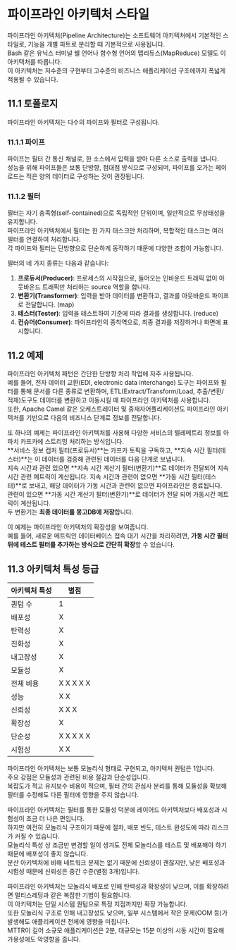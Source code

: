 # 파이프라인 아키텍처 스타일

파이프라인 아키텍처(Pipeline Architecture)는 소프트웨어 아키텍처에서 기본적인 스타일로, 기능을 개별 파트로 분리할 때 기본적으로 사용됩니다.  
Bash 같은 유닉스 터미널 쉘 언어나 함수형 언어의 맵리듀스(MapReduce) 모델도 이 아키텍처를 따릅니다.  
이 아키텍처는 저수준의 구현부터 고수준의 비즈니스 애플리케이션 구조에까지 폭넓게 적용될 수 있습니다.

## 11.1 토폴로지

파이프라인 아키텍처는 다수의 파이프와 필터로 구성됩니다.

### 11.1.1 파이프

파이프는 필터 간 통신 채널로, 한 소스에서 입력을 받아 다른 소스로 출력을 냅니다.  
성능을 위해 파이프들은 보통 단방향, 점대점 방식으로 구성되며, 파이프를 오가는 페이로드는 적은 양의 데이터로 구성하는 것이 권장됩니다.

### 11.1.2 필터

필터는 자기 충족형(self-contained)으로 독립적인 단위이며, 일반적으로 무상태성을 유지합니다.  
파이프라인 아키텍처에서 필터는 한 가지 태스크만 처리하며, 복합적인 태스크는 여러 필터를 연결하여 처리합니다.  
각 파이프와 필터는 단방향으로 단순하게 동작하기 때문에 다양한 조합이 가능합니다.

필터의 네 가지 종류는 다음과 같습니다:

1. **프로듀서(Producer)**: 프로세스의 시작점으로, 들어오는 인바운드 트래픽 없이 아웃바운드 트래픽만 처리하는 source 역할을 합니다.
2. **변환기(Transformer)**: 입력을 받아 데이터를 변환하고, 결과를 아웃바운드 파이프로 전달합니다. (map)
3. **테스터(Tester)**: 입력을 테스트하여 기준에 따라 결과를 생성합니다. (reduce)
4. **컨슈머(Consumer)**: 파이프라인의 종착역으로, 최종 결과를 저장하거나 화면에 표시합니다.

## 11.2 예제

파이프라인 아키텍처 패턴은 간단한 단방향 처리 작업에 자주 사용됩니다.  
예를 들어, 전자 데이터 교환(EDI, electronic data interchange) 도구는 파이프와 필터를 통해 문서를 다른 종류로 변환하며, ETL(Extract/Transform/Load, 추출/변환/적재)도구도 데이터를 변환하고 이동시킬 때 파이프라인 아키텍처를 사용합니다.  
또한, Apache Camel 같은 오케스트레이터 및 중재자어플리케이션도 파이프라인 아키텍처를 기반으로 다음의 비즈니스 단계로 정보를 전달합니다.

또 하나의 예제는 파이프라인 아키텍처를 사용해 다양한 서비스의 텔레메트리 정보를 아파치 카프카에 스트리밍 처리하는 방식입니다.  
**서비스 정보 캡처 필터(프로듀서)**는 카프카 토픽을 구독하고, **지속 시간 필터(테스터)**는 이 데이터를 검증해 관련된 데이터를 다음 단계로 보냅니다.  
지속 시간과 관련 있으면 **지속 시간 계산기 필터(변환기)**로 데이터가 전달되어 지속시간 관련 메트릭이 계산됩니다.
지속 시간과 관련이 없으면 **가동 시간 필터(테스터)**로 보내고, 해당 데이터가 가동 시간과 관련이 없으면 파이프라인은 종료됩니다.  
관련이 있으면 **가동 시간 계산기 필터(변환기)**로 데이터가 전달 되어 가동시간 메트릭이 계산됩니다.  
두 변환기는 **최종 데이터를 몽고DB에 저장**합니다.

이 예제는 파이프라인 아키텍처의 확장성을 보여줍니다.  
예를 들어, 새로운 메트릭인 데이터베이스 접속 대기 시간을 처리하려면, **가동 시간 필터 뒤에 테스트 필터를 추가하는 방식으로 간단히 확장**할 수 있습니다.

## 11.3 아키텍처 특성 등급

| 아키텍처 특성 | 별점      |
| ------------- | --------- |
| 퀀텀 수       | 1         |
| 배포성        | X         |
| 탄력성        | X         |
| 진화성        | X         |
| 내고장성      | X         |
| 모듈성        | X         |
| 전체 비용     | X X X X X |
| 성능          | X X       |
| 신뢰성        | X X X     |
| 확장성        | X         |
| 단순성        | X X X X X |
| 시험성        | X X       |

파이프라인 아키텍처는 보통 모놀리식 형태로 구현되고, 아키텍처 퀀텀은 1입니다.  
주요 강점은 모듈성과 관련된 비용 절감과 단순성입니다.  
복잡도가 적고 유지보수 비용이 적으며, 필터 간의 관심사 분리를 통해 모듈성을 확보해 필터를 수정해도 다른 필터에 영향을 주지 않습니다.

파이프라인 아키텍처는 필터를 통한 모듈성 덕분에 레이어드 아키텍처보다 배포성과 시험성이 조금 더 나은 편입니다.  
하지만 여전히 모놀리식 구조이기 때문에 절차, 배포 빈도, 테스트 완성도에 따라 리스크가 커질 수 있습니다.  
모놀리식 특성 상 조금만 변경할 일이 생겨도 전체 모놀리스를 테스트 및 배포해야 하기 때문에 배포성이 좋지 않습니다.  
분산 아키텍처에 비해 네트워크 문제는 없기 때문에 신뢰성이 괜찮지만, 낮은 배포성과 시험성 때문에 신뢰성은 중간 수준(별점 3개)입니다.

파이프라인 아키텍처는 모놀리식 배포로 인해 탄력성과 확장성이 낮으며, 이를 확장하려면 멀티스레딩과 같은 복잡한 기법이 필요합니다.  
이 아키텍처는 단일 시스템 퀀텀으로 특정 지점까지만 확장 가능합니다.  
또한 모놀리식 구조로 인해 내고장성도 낮으며, 일부 시스템에서 작은 문제(OOM 등)가 발생해도 애플리케이션 전체에 영향을 미칩니다.  
MTTR이 길어 소규모 애플리케이션은 2분, 대규모는 15분 이상의 시동 시간이 필요해 가용성에도 악영향을 줍니다.